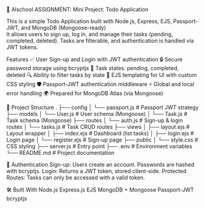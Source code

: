 📝 Alschool ASSIGNMENT: Mini Project: Todo Application

This is a simple Todo Application built with Node.js, Express, EJS, Passport-JWT, and MongoDB (Mongoose-ready)  
It allows users to sign up, log in, and manage their tasks (pending, completed, deleted). Tasks are filterable, and authentication is handled via JWT tokens.

Features
✅ User Sign-up and Login with JWT authentication
🔒 Secure password storage using bcryptjs
📝 Task states: pending, completed, deleted
🔍 Ability to filter tasks by state
🎨 EJS templating for UI with custom CSS styling
🛡️ Passport-JWT authentication middleware
⚡ Global and local error handling
🌍 Prepared for MongoDB Atlas (via Mongoose)

📂 Project Structure
.
├── config
│ └── passport.js # Passport JWT strategy
├── models
│ └── User.js # User schema (Mongoose)
│ └── Task.js # Task schema (Mongoose)
├── routes
│ └── auth.js # Sign-up & login routes
│ └── tasks.js # Task CRUD routes
├── views
│ ├── layout.ejs # Layout wrapper
│ ├── index.ejs # Dashboard (list tasks)
│ ├── login.ejs # Login page
│ └── register.ejs # Sign-up page
├── public
│ └── style.css # CSS styling
├── server.js # Entry point
├── .env # Environment variables
└── README.md # Project documentation

🔐 Authentication
Sign-up: Users create an account. Passwords are hashed with bcryptjs.
Login: Returns a JWT token, stored client-side.
Protected Routes: Tasks can only be accessed with a valid token.

🛠️ Built With
Node.js
Express.js
EJS
MongoDB + Mongoose
Passport-JWT
bcryptjs
